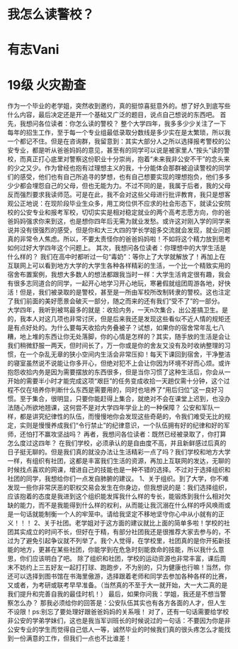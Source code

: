 # 我怎么读警校？
# 有志Vani
# 19级 火灾勘查
作为一个毕业的老学姐，突然收到邀约，真的挺惊喜挺意外的。想了好久到底写些什么内容，最后决定还是开一个基础又广泛的题目，说点自己想说的东西吧。
首先，我想问各位读者：你怎么读的警校？
整个大学四年，我多多少少关注了一下每年的招生工作，至于每一个专业组最低录取分数线是多少实在是太繁琐，所以我一个都记不住。但是在咨询群，我留意到：其实大部分人之所以选择报考警校的公安专业，都是听从爸爸妈妈的意见，甚至有的同学可以说是被家里人“按头”读的警校，而真正打心底里对警察这份职业十分崇尚，抱着“未来我非公安不干”的念头来的少之又少。作为曾经也抱有过理想主义的我，十分能体会那群被迫读警校的同学们的感受，他们也有自己所追寻的梦想，也有自己想要实现的理想抱负，他们多多少少都会埋怨自己的父母，但也无能为力。不过不同的是，我属于后者，我的父母反而强烈要求我读师范。可是在此，我不会对这些父母进行批评教育，我只是想客观公正地说：在现阶段毕业生众多，用工岗位供不应求的社会形态下，就读公安院校的公安专业和报考军校，切切实实是相对稳定就业的两个高考志愿方向，你的爸爸妈妈强求你来到这，也是想你四年后无需为就业发愁。或许这对刚入学的同学来说并没有很强烈的感受，但是你和大三大四的学长学姐多交流就会发现，就业问题真的非常令人焦虑。所以，不要太责怪你的爸爸妈妈啦！不如将这个精力放到思考如何过好大学四年这个问题上。
其次，我想问各位读者：你理想中的大学生活是什么样的？
我们在高中时都听过一句“毒奶”：等你上了大学就解放了！再加上在互联网上可以看到地方大学的大学生各种各样精彩的生活，一个比一个精致实用的宿舍布置案例，我想大多数人的想法都跟我当时一样：大学生活肯定很有趣，我会有很多志同道合的同学，一起开心地学习开心地玩，寒暑假就组团周游各地，好快活！但是，我们被录取的是警校，甚至是一所由军校所改制转隶的警校。这也注定了我们前面的美好愿景会破灭一部分，随之而来的还有我们“受不了”的一部分。
大学四年，我听到被骂最多的就是：收拾内务，一天n次集合，出公差搞卫生。是的，我本人对这几项也非常讨厌，但是后来我还是发现这些看似不近人情的规矩还是有点好处的。为什么要每天收拾内务叠被子？试想，如果你的宿舍常年乱七八糟，地上堆的东西让你无处落脚，你的心情是怎样的？其实，随手放的生活是会让我们稍微舒服一两天，但时间长了，万一你或是你的舍友又没有及时收纳整理的习惯，在一个杂乱无章的狭小空间内生活会非常压抑！每天下课回到宿舍，干净整洁的寝室虽然说不说能让你多开心，但绝对犯不上会让你因为环境不好而心烦。或许抱怨收拾内务是因为需要摆放的东西很多，但是当你习惯了这种生活后，你会从一开始的需要半小时才能完成这项“艰巨”的任务变成收拾一天趟仅需十分钟，这个过程不仅在培养你判断什么东西是需要用的，同时也培养了“用后归位”这一良好习惯。至于集合，很明显，只要你能赶得上集合，就绝对不会在课堂上迟到，也没办法随心所欲地翘课，这何尝不是对大学四年学业上的一种保障？
公安和军队一样，都是讲究纪律性的队伍，而慢慢地你会发现这些奇葩的，令我们难受无比的规定，实则是慢慢养成我们“令行禁止”的纪律意识，一个队伍拥有好的纪律和好的军师，还怕打不赢攻坚战吗？
再者，我想问各位读者：既然已经被录取了，你打算怎么度过这四年？
在我们学校，必须承认的是自由度不高，并且新鲜感过后真的日子挺无聊的。但是我们真的就没办法让生活精彩一点了吗？我们学校和地方大学一样，有组织有社团，这都是丰富我们生活的资源，再加上互联网的发达，无聊的时候找点喜欢的网课，增进自己的技能也是一种不错的选择。不过对于选择组织和社团的同学，我想给你们一点发自肺腑的建议。
1、关于组织。到了大学，你不难发现一些你非常厌恶的职权交易会发生在你身边，但我想说的是：我们选择组织，应该抱着的态度是我进到这个组织能发挥我什么样的专长，能锻炼到我什么相对欠缺的能力，而不是我能得到什么样的权利，从而能让我沉溺在什么样的呼风唤雨或是一句话就能制衡一个人的牢笼中。请给我坚定不移地坚守你心中从小就有的正义！！！
2、关于社团。老学姐对于这方面的建议就比上面的简单多啦！学校的社团其实成立的时间不长，但好在于精，有部分社团我还是很推荐大家去参与的，不过为了避免引起争议就不列举了。我个人觉得，在学校里，社团真的是你开拓新技能的地方，更甚在某些社团，你能学到在危急时刻能救命的技能，所以我什么意思，你们应该明白了吧。
除了组织和社团，学校的运动资源也非常丰富，课后周末不妨约上三五好友一起打打球、跑跑步，不为别的，只为健康也行嘛！当然，你还可以选择到图书馆在书海里傲游，选择跟着老师和同学去参加各种各样的比赛，又或者，为考研或联考早早准备。（当然真的不至于大一就开始，大一大二真的是我们提升和完善自我的最佳时机！）
最后，如果你问我：学姐，我还是不想当警察怎么办？
那我必须给你的回答是：公安队伍其实也有各方各面的人才，但人生不设限！ps:别忘了要处理好跟爸爸妈妈的关系哦！
对了，还有一句话需要给学校非公安的学弟学妹们，这也是我当军训班长的时候说过的一句话：不要因为你是非公安专业的学生而觉得自己低人一等，诚然毕业的时候我们真的很头疼怎么才能找到一份满意的工作，但我们一点也不比谁差！